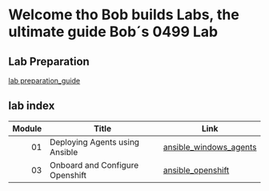 # Welcome tho Bob builds Labs, the ultimate guide Bob´s 0499 Lab


## Lab Preparation
[lab preparation_guide](./00_prepare.md)


## lab index
Module | Title | Link
------:|---------------------|---
01| Deploying Agents using Ansible | [ansible_windows_agents](./01_ansible_windows_agents.md)
03| Onboard and Configure Openshift |[ansible_openshift](./03_ansible_openshift.md)
